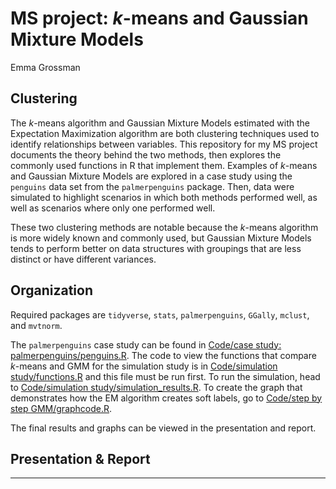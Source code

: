 # MS project: *k*-means and Gaussian Mixture Models

Emma Grossman

## Clustering

The *k*-means algorithm and Gaussian Mixture Models estimated with the Expectation Maximization algorithm are both clustering techniques used to identify relationships between variables. This repository for my MS project documents the theory behind the two methods, then explores the commonly used functions in R that implement them. Examples of *k*-means and Gaussian Mixture Models are explored in a case study using the `penguins` data set from the `palmerpenguins` package. Then, data were simulated to highlight scenarios in which both methods performed well, as well as scenarios where only one performed well. 

These two clustering methods are notable because the *k*-means algorithm is more widely known and commonly used, but Gaussian Mixture Models tends to perform better on data structures with groupings that are less distinct or have different variances.

## Organization

Required packages are `tidyverse`, `stats`, `palmerpenguins`, `GGally`, `mclust`, and `mvtnorm`.

The `palmerpenguins` case study can be found in [Code/case study: palmerpenguins/penguins.R](https://github.com/emmaleda/MS-project-kmeans-and-GMM/blob/b999c095a2afb011dba9b06a92c1d64c0d31c414/Code/case%20study:%20palmerpenguins/penguins.R). The code to view the functions that compare *k*-means and GMM for the simulation study is in [Code/simulation study/functions.R](https://github.com/emmaleda/MS-project-kmeans-and-GMM/blob/c98bf081d97f34f4a1fedfd81a40af5bbe2d0ad3/Code/simulation%20study/functions.R) and this file must be run first. To run the simulation, head to [Code/simulation study/simulation_results.R](https://github.com/emmaleda/MS-project-kmeans-and-GMM/blob/b999c095a2afb011dba9b06a92c1d64c0d31c414/Code/simulation%20study/simulation_results.R). To create the graph that demonstrates how the EM algorithm creates soft labels, go to [Code/step by step GMM/graphcode.R](https://github.com/emmaleda/MS-project-kmeans-and-GMM/blob/b999c095a2afb011dba9b06a92c1d64c0d31c414/Code/step%20by%20step%20GMM/graphcode.R).

The final results and graphs can be viewed in the presentation and report.

## Presentation & Report

------
